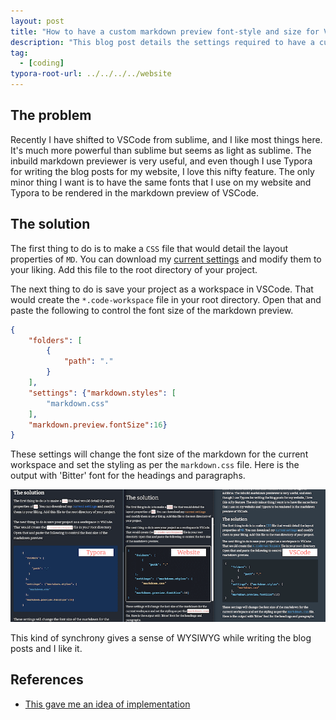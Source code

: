 ```yaml
---
layout: post
title: "How to have a custom markdown preview font-style and size for VSCode."
description: "This blog post details the settings required to have a custom VSCode fonts in markdown preview."
tag: 
  - [coding]
typora-root-url: ../../../../website
---
```

## The problem

Recently I have shifted to VSCode from sublime, and I like most things here. It's much more powerful than sublime but seems as light as sublime. The inbuild markdown previewer is very useful, and even though I use Typora for writing the blog posts for my website, I love this nifty feature. The only minor thing I want is to have the same fonts that I use on my website and Typora to be rendered in the markdown preview of VSCode.

## The solution

The first thing to do is to make a `CSS` file that would detail the layout properties of `MD`. You can download my [current settings](https://github.com/iitrabhi/iitrabhi.github.io/blob/master/markdown.css) and modify them to your liking. Add this file to the root directory of your project.

The next thing to do is save your project as a workspace in VSCode. That would create the `*.code-workspace` file in your root directory. Open that and paste the following to control the font size of the markdown preview.

```json
{
	"folders": [
		{
			"path": "."
		}
	],
	"settings": {"markdown.styles": [
		"markdown.css"
	],
	"markdown.preview.fontSize":16}
}
```

These settings will change the font size of the markdown for the current workspace and set the styling as per the `markdown.css` file. Here is the output with 'Bitter' font for the headings and paragraphs.

![Screenshot 2022-03-27 at 12.13.04 PM](/assets/images/Screenshot%202022-03-27%20at%2012.13.04%20PM.png)

This kind of synchrony gives a sense of WYSIWYG while writing the blog posts and I like it. 

## References

- [This gave me an idea of implementation](https://github.com/raycon/vscode-markdown-style)
